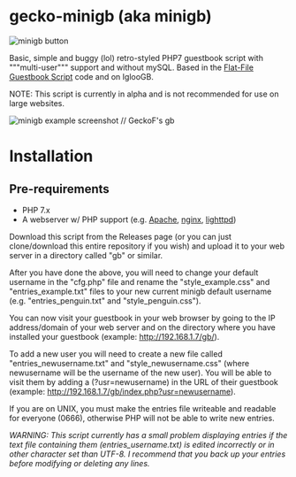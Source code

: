 # gecko-minigb (aka minigb)

![minigb button](https://github.com/ThatRoboticFish/minigb/blob/main/img/minigb.gif?raw=true)

Basic, simple and buggy (lol) retro-styled PHP7 guestbook script with """multi-user""" support and without mySQL. Based in the [Flat-File Guestbook Script](https://github.com/taufik-nurrohman/flat-file-guestbook) code and on IglooGB.

NOTE: This script is currently in alpha and is not recommended for use on large websites.

![minigb example screenshot // GeckoF's gb](https://geckof.dimension.sh/img/misc/2022-12-27_181517.png)

# Installation

## Pre-requirements

* PHP 7.x
* A webserver w/ PHP support (e.g. [Apache](https://httpd.apache.org/), [nginx](https://nginx.org/), [lighttpd](https://lighttpd.net/))

Download this script from the Releases page (or you can just clone/download this entire repository if you wish) and upload it to your web server in a directory called "gb" or similar.

After you have done the above, you will need to change your default username in the "cfg.php" file and rename the "style_example.css" and "entries_example.txt" files to your new current minigb default username (e.g. "entries_penguin.txt" and "style_penguin.css").

You can now visit your guestbook in your web browser by going to the IP address/domain of your web server and on the directory where you have installed your guestbook (example: http://192.168.1.7/gb/).

To add a new user you will need to create a new file called "entries_newusername.txt" and "style_newusername.css" (where newusername will be the username of the new user). You will be able to visit them by adding a (?usr=newusername) in the URL of their guestbook (example: http://192.168.1.7/gb/index.php?usr=newusername).

If you are on UNIX, you must make the entries file writeable and readable for everyone (0666), otherwise PHP will not be able to write new entries.

*WARNING: This script currently has a small problem displaying entries if the text file containing them (entries_username.txt) is edited incorrectly or in other character set than UTF-8. I recommend that you back up your entries before modifying or deleting any lines.*
